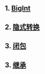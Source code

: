 ## 1. [BigInt](https://github.com/chun1hao/MyBlog/issues/1)
## 2. [隐式转换](https://github.com/chun1hao/MyBlog/issues/2)
## 3. [闭包](https://github.com/chun1hao/MyBlog/issues/3)
## 3. [继承](https://github.com/chun1hao/MyBlog/issues/3)
